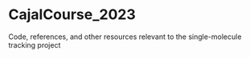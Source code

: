 # CajalCourse_2023
Code, references, and other resources relevant to the single-molecule tracking project
